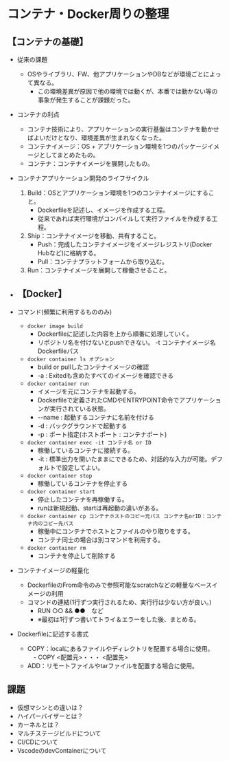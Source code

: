 # コンテナ・Docker周りの整理

## 【コンテナの基礎】
- 従来の課題
    - OSやライブラリ、FW、他アプリケーションやDBなどが環境ごとによって異なる。
        - この環境差異が原因で他の環境では動くが、本番では動かない等の事象が発生することが課題だった。
- コンテナの利点
    - コンテナ技術により、アプリケーションの実行基盤はコンテナを動かせばよいだけとなり、環境差異が生まれなくなった。
    - コンテナイメージ：OS + アプリケーション環境を1つのパッケージイメージとしてまとめたもの。
    - コンテナ：コンテナイメージを展開したもの。

- コンテナアプリケーション開発のライフサイクル
    1. Build：OSとアプリケーション環境を1つのコンテナイメージにすること。
        - Dockerfileを記述し、イメージを作成する工程。
        - 従来であれば実行環境がコンパイルして実行ファイルを作成する工程。
    2. Ship：コンテナイメージを移動、共有すること。
        - Push：完成したコンテナイメージをイメージレジストリ(Docker Hubなど)に格納する。
        - Pull：コンテナプラットフォームから取り込む。
    3. Run：コンテナイメージを展開して稼働させること。

- ## 【Docker】
- コマンド(頻繁に利用するもののみ)
    - `docker image build`
        - Dockerfileに記述した内容を上から順番に処理していく。
        - リポジトリ名を付けないとpushできない。
            -t コンテナイメージ名 Dockerfileパス
    - `docker container ls オプション`
        - build or pullしたコンテナイメージの確認
        - -a : Exitedも含めたすべてのイメージを確認できる
    - `docker container run`
        - イメージを元にコンテナを起動する。
        - Dockerfileで定義されたCMDやENTRYPOINT命令でアプリケーションが実行されている状態。
        - --name : 起動するコンテナに名前を付ける
        - -d : バックグラウンドで起動する
        - -p : ポート指定(ホストポート : コンテナポート)
    - `docker container exec -it コンテナ名 or ID`
        - 稼働しているコンテナに接続する。
        - -it : 標準出力を開いたままにできるため、対話的な入力が可能。デフォルトで設定してよい。
    - `docker container stop`
        - 稼働しているコンテナを停止する
    - `docker container start`
        - 停止したコンテナを再稼働する。
        - runは新規起動、startは再起動の違いがある。
    - `docker container cp コンテナホストのコピー元パス コンテナ名orID：コンテナ内のコピー先パス`
        - 稼働中にコンテナでホストとファイルのやり取りをする。
        - コンテナ同士の場合は別コマンドを利用する。
    - `docker container rm`
        - コンテナを停止して削除する

- コンテナイメージの軽量化
    - DockerfileのFrom命令のみで参照可能なscratchなどの軽量なベースイメージの利用
    - コマンドの連結(1行ずつ実行されるため、実行行は少ない方が良い。)
        - RUN ○○ && ●●　など
        - ※最初は1行ずつ書いてトライ＆エラーをした後、まとめる。

- Dockerfileに記述する書式
    - COPY：localにあるファイルやディレクトリを配置する場合に使用。
    　- COPY <配置元>・・・ <配置先>
    - ADD：リモートファイルやtarファイルを配置する場合に使用。

## 課題
- 仮想マシンとの違いは？
- ハイパーバイザーとは？
- カーネルとは？
- マルチステージビルドについて
- CI/CDについて
- VscodeのdevContainerについて